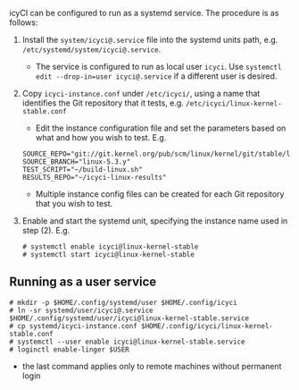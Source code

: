 icyCI can be configured to run as a systemd service.
The procedure is as follows:

1. Install the `system/icyci@.service` file into the systemd units path, e.g.
   `/etc/systemd/system/icyci@.service`.
   * The service is configured to run as local user `icyci`. Use
     `systemctl edit --drop-in=user icyci@.service` if a different user is
     desired.

2. Copy `icyci-instance.conf` under `/etc/icyci/`, using a name that identifies
   the Git repository that it tests, e.g.
   `/etc/icyci/linux-kernel-stable.conf`
   * Edit the instance configuration file and set the parameters based on what
     and how you wish to test. E.g.
   ```
   SOURCE_REPO="git://git.kernel.org/pub/scm/linux/kernel/git/stable/linux.git"
   SOURCE_BRANCH="linux-5.3.y"
   TEST_SCRIPT="~/build-linux.sh"
   RESULTS_REPO="~/icyci-linux-results"
   ```
   * Multiple instance config files can be created for each Git repository that
     you wish to test.

3. Enable and start the systemd unit, specifying the instance name used in step
   (2). E.g.
   ```
   # systemctl enable icyci@linux-kernel-stable
   # systemctl start icyci@linux-kernel-stable
   ```

## Running as a user service

  ```
  # mkdir -p $HOME/.config/systemd/user $HOME/.config/icyci
  # ln -sr systemd/user/icyci@.service $HOME/.config/systemd/user/icyci@linux-kernel-stable.service
  # cp systemd/icyci-instance.conf $HOME/.config/icyci/linux-kernel-stable.conf
  # systemctl --user enable icyci@linux-kernel-stable.service
  # loginctl enable-linger $USER
  ```
  * the last command applies only to remote machines without permanent login
